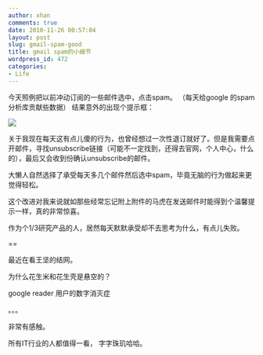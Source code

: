 ```yaml
---
author: xhan
comments: true
date: 2010-11-26 00:57:04
layout: post
slug: gmail-spam-good
title: gmail spam的小细节
wordpress_id: 472
categories:
- Life
---
```


今天照例把以前冲动订阅的一些邮件选中，点击spam。
（每天给google 的spam分析库贡献些数据）
结果意外的出现个提示框：


[![](http://ixhan.com/wp-content/uploads/2010/11/Screen-shot-2010-11-26-at-12.33.03-AM.png)](http://ixhan.com/wp-content/uploads/2010/11/Screen-shot-2010-11-26-at-12.33.03-AM.png)


关于我现在每天这有点儿傻的行为，也曾经想过一次性退订就好了。但是我需要点开邮件，寻找unsubscribe链接（可能不一定找到，还得去官网，个人中心，什么的），最后又会收到份确认unsubscribe的邮件。

大懒人自然选择了承受每天多几个邮件然后选中spam，毕竟无脑的行为做起来更觉得轻松。

这个改进对我来说就如那些经常忘记附上附件的马虎在发送邮件时能得到个温馨提示一样，真的非常惊喜。

作为个1/3研究产品的人，居然每天默默承受却不去思考为什么，有点儿失败。

==

最近在看王坚的结网。

为什么花生米和花生壳是悬空的？

google reader 用户的数字消灭症

。。。

非常有感触。

所有IT行业的人都值得一看， 字字珠玑哈哈。
